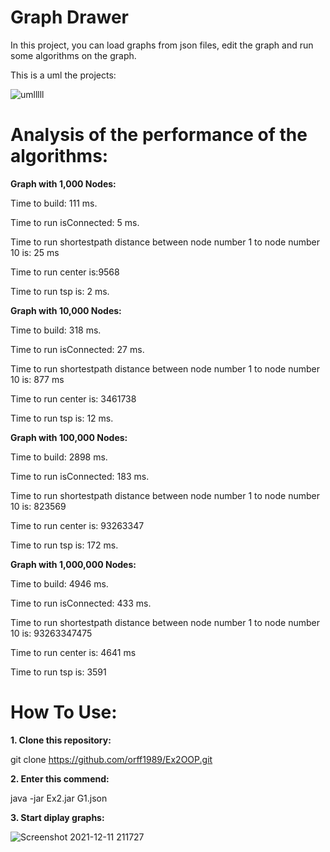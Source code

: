 # Graph Drawer
In this project, you can load graphs from json files, edit the graph and run some algorithms on the graph.

This is a uml the projects:

![umlllll](https://user-images.githubusercontent.com/43110158/145729547-41af456e-a1dd-446e-88b6-172eb6cf287e.png)

# Analysis of the performance of the algorithms:


__Graph with 1,000 Nodes:__

Time to build: 111 ms. 

Time to run isConnected: 5 ms.

Time to run shortestpath distance between node number 1 to node number 10 is: 25 ms

Time to run center is:9568 
 
Time to run tsp is: 2 ms.



__Graph with 10,000 Nodes:__

Time to build: 318 ms. 

Time to run isConnected: 27 ms.

Time to run shortestpath distance between node number 1 to node number 10 is: 877 ms

Time to run center is: 3461738
 
Time to run tsp is: 12 ms.



__Graph with 100,000 Nodes:__

Time to build: 2898 ms. 

Time to run isConnected: 183 ms.

Time to run shortestpath distance between node number 1 to node number 10 is: 823569 

Time to run center is: 93263347 
 
Time to run tsp is: 172 ms.



__Graph with 1,000,000 Nodes:__

Time to build: 4946 ms. 

Time to run isConnected: 433 ms.

Time to run shortestpath distance between node number 1 to node number 10 is: 93263347475 

Time to run center is: 4641 ms
 
Time to run tsp is: 3591 


# How To Use:

__1. Clone this repository:__

   git clone https://github.com/orff1989/Ex2OOP.git
   
__2. Enter this commend:__

   java -jar Ex2.jar G1.json
   
__3. Start diplay graphs:__

![Screenshot 2021-12-11 211727](https://user-images.githubusercontent.com/43110158/145688910-7d924733-379f-4f0c-9ad4-dfda1dd4fe95.png)


